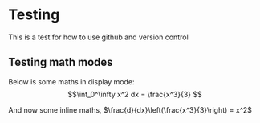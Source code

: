 # Testing

This is a test for how to use github and version control

## Testing math modes

Below is some maths in display mode:
$$\int_0^\infty x^2 dx  = \frac{x^3}{3} $$

And now some inline maths, $`\frac{d}{dx}\left(\frac{x^3}{3}\right) = x^2`$

